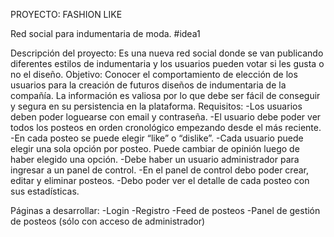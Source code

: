 PROYECTO: FASHION LIKE

Red social para indumentaria de moda.
#idea1


Descripción del proyecto:
Es una nueva red social donde se van publicando diferentes estilos de indumentaria y
los usuarios pueden votar si les gusta o no el diseño.
Objetivo:
Conocer el comportamiento de elección de los usuarios para la creación de futuros
diseños de indumentaria de la compañía.
La información es valiosa por lo que debe ser fácil de conseguir y segura en su
persistencia en la plataforma.
Requisitos:
-Los usuarios deben poder loguearse con email y contraseña.
-El usuario debe poder ver todos los posteos en orden cronológico empezando desde el
más reciente.
-En cada posteo se puede elegir “like” o “dislike”.
-Cada usuario puede elegir una sola opción por posteo. Puede cambiar de opinión luego
de haber elegido una opción.
-Debe haber un usuario administrador para ingresar a un panel de control.
-En el panel de control debo poder crear, editar y eliminar posteos.
-Debo poder ver el detalle de cada posteo con sus estadísticas.



Páginas a desarrollar:
-Login
-Registro
-Feed de posteos
-Panel de gestión de posteos (sólo con acceso de administrador)